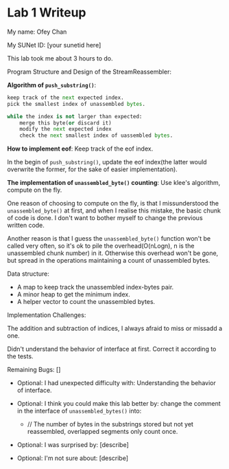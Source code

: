 Lab 1 Writeup
=============

My name: Ofey Chan

My SUNet ID: [your sunetid here]

This lab took me about 3 hours to do.

Program Structure and Design of the StreamReassembler:

**Algorithm of `push_substring()`**:

```python
keep track of the next expected index.
pick the smallest index of unassembled bytes.

while the index is not larger than expected:
    merge this byte(or discard it)
    modify the next expected index
    check the next smallest index of uassembled bytes.
```

**How to implement eof**: Keep track of the eof index.

In the begin of `push_substring()`, update the eof index(the latter would overwrite the former, for the sake of easier implementation).

**The implementation of `unassembled_byte()` counting**: Use klee's algorithm, compute on the fly.

One reason of choosing to compute on the fly, is that I missunderstood the `unassembled_byte()` at first, and when I realise this mistake, the basic chunk of code is done. I don't want to bother myself to change the previous written code.

Another reason is that I guess the `unassembled_byte()` function won't be called very often, so it's ok to pile the overhead(O(nLogn), n is the unassembled chunk number) in it. Otherwise this overhead won't be gone, but spread in the operations maintaining a count of unassembled bytes.

Data structure:
- A map to keep track the unassembled index-bytes pair.
- A minor heap to get the minimum index.
- A helper vector to count the unassembled bytes.

Implementation Challenges:

The addition and subtraction of indices, I always afraid to miss or missadd a one.

Didn't understand the behavior of interface at first. Correct it according to the tests.

Remaining Bugs:
[]

- Optional: I had unexpected difficulty with: Understanding the behavior of interface.

- Optional: I think you could make this lab better by: change the comment in the interface of `unassembled_bytes()` into:
    - // The number of bytes in the substrings stored but not yet reassembled, overlapped segments only count once.

- Optional: I was surprised by: [describe]

- Optional: I'm not sure about: [describe]
